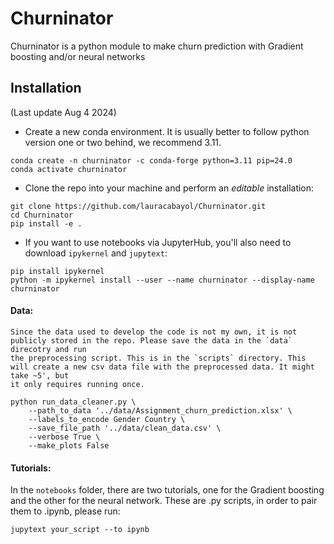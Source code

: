 # Churninator

Churninator is a python module to make churn prediction with Gradient boosting and/or neural networks

## Installation
(Last update Aug 4 2024)

- Create a new conda environment. It is usually better to follow python version one or two behind, we recommend 3.11.

```
conda create -n churninator -c conda-forge python=3.11 pip=24.0
conda activate churninator
```

- Clone the repo into your machine and perform an *editable* installation:

```
git clone https://github.com/lauracabayol/Churninator.git 
cd Churninator
pip install -e .
``` 

- If you want to use notebooks via JupyterHub, you'll also need to download `ipykernel` and `jupytext`:

```
pip install ipykernel
python -m ipykernel install --user --name churninator --display-name churninator
```
#### Data:
```
Since the data used to develop the code is not my own, it is not publicly stored in the repo. Please save the data in the `data` direcotry and run
the preprocessing script. This is in the `scripts` directory. This will create a new csv data file with the preprocessed data. It might take ~5', but
it only requires running once.
```
```Example:
python run_data_cleaner.py \
    --path_to_data '../data/Assignment_churn_prediction.xlsx' \
    --labels_to_encode Gender Country \
    --save_file_path '../data/clean_data.csv' \
    --verbose True \
    --make_plots False
```


#### Tutorials:

In the `notebooks` folder, there are two tutorials, one for the Gradient boosting and the other for the neural network.
These are .py scripts, in order to pair them to .ipynb, please run:

```
jupytext your_script --to ipynb
```



